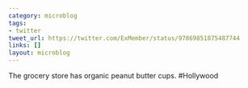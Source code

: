 ```yaml
---
category: microblog
tags:
- twitter
tweet_url: https://twitter.com/ExMember/status/97869851875487744
links: []
layout: microblog
---
```

The grocery store has organic peanut butter cups. #Hollywood

